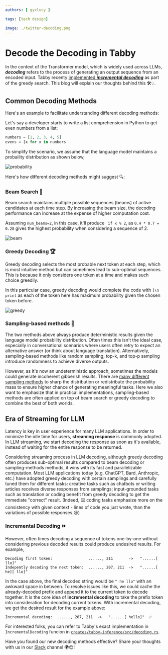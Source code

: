 ```yaml
---
authors: [ gyxlucy ]

tags: [tech design]

image: ./twitter-decoding.png
---
```

# Decode the Decoding in Tabby

In the context of the Transformer model, which is widely used across LLMs, ***decoding*** refers to the process of generating an output sequence from an encoded input. Tabby recenty [implemented ***incremental decoding***](https://github.com/TabbyML/tabby/pull/491) as part of the greedy search. This blog will explain our thoughts behind this 🛠️💡.


## Common Decoding Methods

Here's an example to facilitate understanding different decoding methods:

Let's say a developer starts to write a list comprehension in Python to get even numbers from a list:

```python
numbers = [1, 2, 3, 4, 5]
evens = [x for x in numbers
```

To simplify the scenario, we assume that the language model maintains a probaility distribution as shown below,

![probability](./probability.png)

Here's how different decoding methods might suggest 🔍:


### Beam Search 🌈
Beam search maintains multiple possible sequences (beams) of active candidates at each time step. By increasing the beam size, the decoding performance can increase at the expense of higher computation cost.

Assuming `num_beams=2`, in this case, it'll produce ` if x % 2`, as `0.4 * 0.7 = 0.28` gives the highest probability when considering a sequence of 2.

![beam](./beam.png)

### Greedy Decoding 🏆

Greedy decoding selects the most probable next token at each step, which is most intuitive method but can sometimes lead to sub-optimal sequences. This is because it only considers one token at a time and makes such choice greedily. 

In this particular case, greedy decoding would complete the code with `]\n print` as each of the token here has maximum probability given the chosen token before.

![greedy](./greedy.png)

### Sampling-based methods 🎲
The two methods above always produce deterministic results given the language model probability distribution. Often times this isn't the ideal case, especially in conversational scenarios where users often retry to expect an alternative answer (or think about language translation). Alternatively, sampling-based methods like random sampling, top-k, and top-p sampling introduce randomness to achieve diverse outputs. 

However, as it's now an undeterministic approach, sometimes the models could generate incoherent gibberish results. There are [many different sampling methods](https://huggingface.co/docs/transformers/v4.34.1/en/main_classes/text_generation#transformers.GenerationMixin.sample) to sharp the distribution or redistribute the probability mass to ensure higher chance of generating meaningful tasks. Here we also want to emphasize that in practical implementations, sampling-based methods are often applied on top of beam search or greedy decoding to combine the best of both worlds.

## Era of Streaming for LLM
Latency is key in user experience for many LLM applications. In order to minimize the idle time for users, **streaming response** is commonly adopted. In LLM streaming, we start decoding the response as soon as it's available, instead of waiting for the entire response to be returned. 

Considering streaming process in LLM decoding, although greedy decoding often produces sub-optimal results compared to beam decoding or sampling-methods methods, it wins with its fast and parallelizable computation. Most LLM applications today (e.g. ChatGPT, Bard, Anthropic, etc.) have adopted greedy decoding with certain samplings and carefully tuned them for different tasks: creative tasks such as chatbots or writing articles receives diverse responses from samplings; input-grounded tasks such as translation or coding benefit from greedy decoding to get the immediate "correct" result. (Indeed, ⌨️ coding tasks emphasize more on the consistency with given context - lines of code you just wrote, than the variations of possible responses.😆)

### Incremental Decoding ⏩
However, often times decoding a sequence of tokens one-by-one without considering previous decoded results could produce undesired results. For example,

```
Decoding first token:                ......, 211       ->   "......[ llo]"
Indepently decoding the next token:  ......, 207, 211  ->   "......[ he][ llo]"
```

In the case above, the final decoded string would be `" he llo"` with an awkward space in between. To resolve issues like this, we could cache the already-decoded prefix and append it to the current token to decode together. It is the core idea of **incremental decoding** to take the prefix token into consideration for decoding current tokens. With incremental decoding, we get the desired result for the example above:

```
Incremental decoding:  ......, 207, 211  ->   "......[ hello]"  ✅
```

For interested folks, you can refer to Tabby's exact implementation in `IncrementalDecoding` funcion in [`creates/tabby-inference/src/decoding.rs`](https://github.com/TabbyML/tabby/pull/491).

Have you found our new decoding methods effective? Share your thoughts with us in our [Slack](https://join.slack.com/t/tabbyml/shared_invite/zt-22thejc0z-7ePKeWNCHPX31pEtnT4oYQ) channel 🌍😊!
